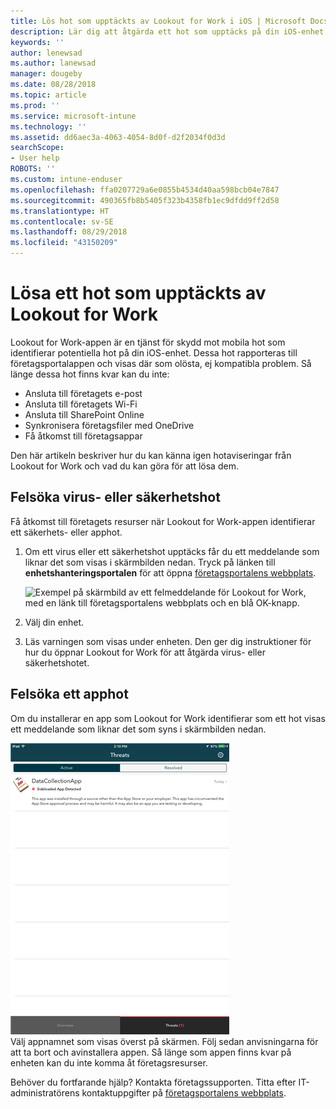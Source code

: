 ```yaml
---
title: Lös hot som upptäckts av Lookout for Work i iOS | Microsoft Docs
description: Lär dig att åtgärda ett hot som upptäcks på din iOS-enhet av Lookout for Work-appen.
keywords: ''
author: lenewsad
ms.author: lanewsad
manager: dougeby
ms.date: 08/28/2018
ms.topic: article
ms.prod: ''
ms.service: microsoft-intune
ms.technology: ''
ms.assetid: dd6aec3a-4063-4054-8d0f-d2f2034f0d3d
searchScope:
- User help
ROBOTS: ''
ms.custom: intune-enduser
ms.openlocfilehash: ffa0207729a6e0855b4534d40aa598bcb04e7847
ms.sourcegitcommit: 490365fb8b5405f323b4358fb1ec9dfdd9ff2d58
ms.translationtype: HT
ms.contentlocale: sv-SE
ms.lasthandoff: 08/29/2018
ms.locfileid: "43150209"
---
```

# <a name="resolve-a-threat-found-by-lookout-for-work"></a>Lösa ett hot som upptäckts av Lookout for Work  

Lookout for Work-appen är en tjänst för skydd mot mobila hot som identifierar potentiella hot på din iOS-enhet. Dessa hot rapporteras till företagsportalappen och visas där som olösta, ej kompatibla problem. Så länge dessa hot finns kvar kan du inte:

* Ansluta till företagets e-post
* Ansluta till företagets Wi-Fi
* Ansluta till SharePoint Online
* Synkronisera företagsfiler med OneDrive
* Få åtkomst till företagsappar

Den här artikeln beskriver hur du kan känna igen hotaviseringar från Lookout for Work och vad du kan göra för att lösa dem. 

## <a name="troubleshoot-virus-or-security-threat"></a>Felsöka virus- eller säkerhetshot  
Få åtkomst till företagets resurser när Lookout for Work-appen identifierar ett säkerhets- eller apphot.  

1. Om ett virus eller ett säkerhetshot upptäcks får du ett meddelande som liknar det som visas i skärmbilden nedan. Tryck på länken till **enhetshanteringsportalen** för att öppna [företagsportalens webbplats](https://portal.manage.microsoft.com/devices).  

    ![Exempel på skärmbild av ett felmeddelande för Lookout for Work, med en länk till företagsportalens webbplats och en blå OK-knapp.](./media/mtd-go-to-device-management-portal-android.png)  

2. Välj din enhet.  
3. Läs varningen som visas under enheten. Den ger dig instruktioner för hur du öppnar Lookout for Work för att åtgärda virus- eller säkerhetshotet.   

## <a name="troubleshoot-an-app-threat"></a>Felsöka ett apphot   
Om du installerar en app som Lookout for Work identifierar som ett hot visas ett meddelande som liknar det som syns i skärmbilden nedan.  

![Exempel på skärmbild som visar en lista över aktiva och lösta apphot som har identifierats av Lookout for Work.](./media/ios-lfw-threat-example.png)    
Välj appnamnet som visas överst på skärmen. Följ sedan anvisningarna för att ta bort och avinstallera appen. Så länge som appen finns kvar på enheten kan du inte komma åt företagsresurser.    

Behöver du fortfarande hjälp? Kontakta företagssupporten. Titta efter IT-administratörens kontaktuppgifter på [företagsportalens webbplats](https://go.microsoft.com/fwlink/?linkid=2010980).  

